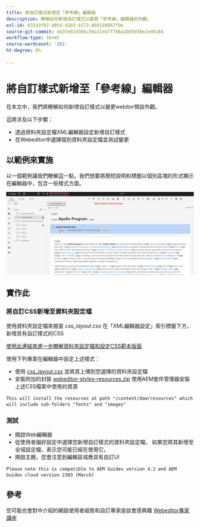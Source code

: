 ```yaml
---
title: 將自訂樣式新增至「參考線」編輯器
description: 瞭解如何新增自訂樣式以變更「參考線」編輯器的外觀。
exl-id: 03143fb2-d05d-4103-b172-8b91880b7f9e
source-git-commit: eb3fe92d36bc58a11e47f786a10d5938e2ed0184
workflow-type: tm+mt
source-wordcount: '261'
ht-degree: 0%

---
```


# 將自訂樣式新增至「參考線」編輯器

在本文中，我們將瞭解如何新增自訂樣式以變更webitor預設外觀。

這將涉及以下步驟：
- 透過資料夾設定檔XML編輯器設定新增自訂樣式
- 在Webeditor中選擇個別資料夾設定檔並測試變更


## 以範例來實施

以一個範例讓我們瞭解這一點，我們想要將簡短說明和標題以個別區塊的形式顯示在編輯器中，包含一些樣式方面。

![使用自訂樣式預覽Webitor](../../../assets/authoring/webeditor-customstyles-preview.png)


## 實作此


### 將自訂CSS新增至資料夾設定檔

使用資料夾設定檔來檢查 *css_layout.css* 在「XML編輯器設定」索引標籤下方，新增具有自訂樣式的CSS

[使用此連結來進一步瞭解資料夾設定檔和設定CSS範本版面](https://experienceleague.adobe.com/docs/experience-manager-guides-learn/videos/advanced-user-guide/editor-configuration.html?lang=en#customize-the-css-template-layout)

使用下列專案在編輯器中設定上述樣式：
- 使用 [css_layout.css](../../../assets/authoring/webeditor-customstyles-css_layout.css) 並將其上傳到您選擇的資料夾設定檔
- 安裝附加的封裝 [webeditor-styles-resources.zip](../../../assets/authoring/webeditor-styles-resources.zip) 使用AEM套件管理器安裝上述CSS檔案中使用的資源

```
This will install the resources at path "/content/dam/resources" which will include sub-folders "fonts" and "images"
```


### 測試

- 開啟Web編輯器
- 從使用者偏好設定中選擇您新增自訂樣式的資料夾設定檔。 如果您將其新增至全域設定檔，表示您可能已經在使用它。
- 開啟主題，您會注意到編輯區域應具有自訂UI

```
Please note this is compatible to AEM Guides version 4.2 and AEM Guides cloud version 2303 (March)
```


## 參考

您可能也會對中介紹的網路使用者組態和自訂專家座談會感興趣 [Webeditor專家講座](https://experienceleague.adobe.com/docs/experience-manager-guides-learn/tutorials/knowledge-base/expert-session/webbased-authoring-jan2023.html?lang=en)
